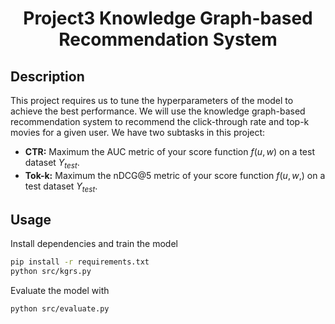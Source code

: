 <div align='center'>

# Project3 Knowledge Graph-based Recommendation System

</div>

## Description

This project requires us to tune the hyperparameters of the model to achieve the best performance. We will use the knowledge graph-based recommendation system to recommend the click-through rate and top-k movies for a given user. We have two subtasks in this project:
 - **CTR:** Maximum the AUC metric of your score function $f(u,w)$ on a test dataset $Y_{test}$.
 - **Tok-k:** Maximum the nDCG@5 metric of your score function $f(u,w,)$ on a test dataset $Y_{test}$.

## Usage

Install dependencies and train the model

```bash
pip install -r requirements.txt
python src/kgrs.py
```

Evaluate the model with

```bash
python src/evaluate.py
```
